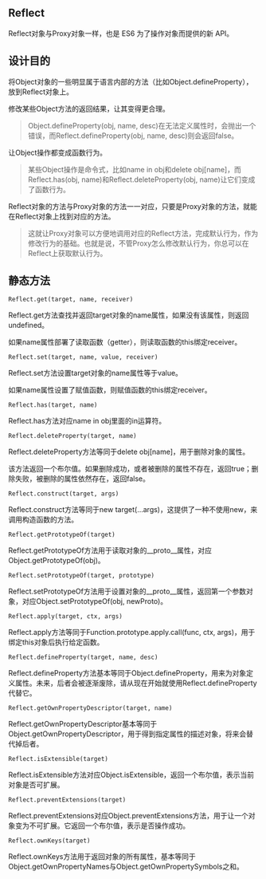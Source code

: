 ## Reflect

Reflect对象与Proxy对象一样，也是 ES6 为了操作对象而提供的新 API。

## 设计目的

将Object对象的一些明显属于语言内部的方法（比如Object.defineProperty），放到Reflect对象上。

修改某些Object方法的返回结果，让其变得更合理。

> Object.defineProperty(obj, name, desc)在无法定义属性时，会抛出一个错误，而Reflect.defineProperty(obj, name, desc)则会返回false。

让Object操作都变成函数行为。

> 某些Object操作是命令式，比如name in obj和delete obj[name]，而Reflect.has(obj, name)和Reflect.deleteProperty(obj, name)让它们变成了函数行为。

Reflect对象的方法与Proxy对象的方法一一对应，只要是Proxy对象的方法，就能在Reflect对象上找到对应的方法。

> 这就让Proxy对象可以方便地调用对应的Reflect方法，完成默认行为，作为修改行为的基础。也就是说，不管Proxy怎么修改默认行为，你总可以在Reflect上获取默认行为。

## 静态方法

`Reflect.get(target, name, receiver)`

Reflect.get方法查找并返回target对象的name属性，如果没有该属性，则返回undefined。

如果name属性部署了读取函数（getter），则读取函数的this绑定receiver。

`Reflect.set(target, name, value, receiver)`

Reflect.set方法设置target对象的name属性等于value。

如果name属性设置了赋值函数，则赋值函数的this绑定receiver。

`Reflect.has(target, name)`

Reflect.has方法对应name in obj里面的in运算符。

`Reflect.deleteProperty(target, name)`

Reflect.deleteProperty方法等同于delete obj[name]，用于删除对象的属性。

该方法返回一个布尔值。如果删除成功，或者被删除的属性不存在，返回true；删除失败，被删除的属性依然存在，返回false。

`Reflect.construct(target, args)`

Reflect.construct方法等同于new target(...args)，这提供了一种不使用new，来调用构造函数的方法。

`Reflect.getPrototypeOf(target)`

Reflect.getPrototypeOf方法用于读取对象的__proto__属性，对应Object.getPrototypeOf(obj)。

`Reflect.setPrototypeOf(target, prototype)`

Reflect.setPrototypeOf方法用于设置对象的__proto__属性，返回第一个参数对象，对应Object.setPrototypeOf(obj, newProto)。

`Reflect.apply(target, ctx, args)`

Reflect.apply方法等同于Function.prototype.apply.call(func, ctx, args)，用于绑定this对象后执行给定函数。

`Reflect.defineProperty(target, name, desc)`

Reflect.defineProperty方法基本等同于Object.defineProperty，用来为对象定义属性。未来，后者会被逐渐废除，请从现在开始就使用Reflect.defineProperty代替它。

`Reflect.getOwnPropertyDescriptor(target, name)`

Reflect.getOwnPropertyDescriptor基本等同于Object.getOwnPropertyDescriptor，用于得到指定属性的描述对象，将来会替代掉后者。

`Reflect.isExtensible(target)`

Reflect.isExtensible方法对应Object.isExtensible，返回一个布尔值，表示当前对象是否可扩展。

`Reflect.preventExtensions(target)`

Reflect.preventExtensions对应Object.preventExtensions方法，用于让一个对象变为不可扩展。它返回一个布尔值，表示是否操作成功。

`Reflect.ownKeys(target)`

Reflect.ownKeys方法用于返回对象的所有属性，基本等同于Object.getOwnPropertyNames与Object.getOwnPropertySymbols之和。

